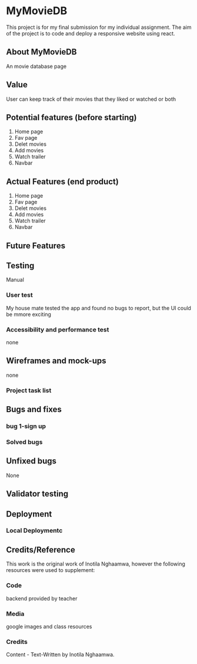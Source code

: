 # MyMovieDB

This project is for my final submission for my individual assignment. The aim of the project is to code and deploy a responsive website using react. 

## About MyMovieDB
An movie database page

## Value
User can keep track of their movies that they liked or watched or both


## Potential features (before starting)

1. Home page
2. Fav page
3. Delet movies
4. Add movies
5. Watch trailer
6. Navbar

## Actual Features (end product)
1. Home page
2. Fav page
3. Delet movies
4. Add movies
5. Watch trailer
6. Navbar

## Future Features


## Testing
Manual
 
### User test

My house mate tested the app and found no bugs to report, but the UI could be mmore exciting

### Accessibility and performance test
none

## Wireframes and mock-ups
none

### Project task list 

## Bugs and fixes

### bug 1-sign up


### Solved bugs


## Unfixed bugs

None

## Validator testing



## Deployment

### Local Deploymentc


## Credits/Reference 
This work is the original work of Inotila Nghaamwa, however the following resources were used to supplement:

### Code
backend provided by teacher

### Media
google images and class resources

### Credits 

Content -
Text-Written by Inotila Nghaamwa.
